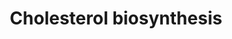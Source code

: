 ---
annotations:
- type: Pathway Ontology
  value: cholesterol biosynthetic pathway
authors:
- MaintBot
- Thomas
- Christine Chichester
- Egonw
- Eweitz
description: 'Cholesterol is a waxy steroid metabolite found in the cell membranes
  and transported in the blood plasma of all animals. It is an essential structural
  component of mammalian cell membranes, where it is required to establish proper
  membrane permeability and fluidity. In addition, cholesterol is an important component
  for the manufacture of bile acids, steroid hormones, and several fat-soluble vitamins.
  Cholesterol is the principal sterol synthesized by animals, but small quantities
  are synthesized in other eukaryotes, such as plants and fungi. It is almost completely
  absent among prokaryotes, which include bacteria.  Source: [[wikipedia:Cholesterol|Wikipedia]]'
last-edited: 2021-05-18
organisms:
- Gallus gallus
redirect_from:
- /index.php/Pathway:WP833
- /instance/WP833
schema-jsonld:
- '@context': https://schema.org/
  '@id': https://wikipathways.github.io/pathways/WP833.html
  '@type': Dataset
  creator:
    '@type': Organization
    name: WikiPathways
  description: 'Cholesterol is a waxy steroid metabolite found in the cell membranes
    and transported in the blood plasma of all animals. It is an essential structural
    component of mammalian cell membranes, where it is required to establish proper
    membrane permeability and fluidity. In addition, cholesterol is an important component
    for the manufacture of bile acids, steroid hormones, and several fat-soluble vitamins.
    Cholesterol is the principal sterol synthesized by animals, but small quantities
    are synthesized in other eukaryotes, such as plants and fungi. It is almost completely
    absent among prokaryotes, which include bacteria.  Source: [[wikipedia:Cholesterol|Wikipedia]]'
  keywords:
  - Mevalonic acid
  - NSDHL
  - FDPS
  - isopentenyl pyrophosphate
  - Lanosterin
  - CYP51A1
  - DHCR7
  - SC4MOL
  - PMVK
  - HMGCS1
  - Acetyl-CoA
  - MVK
  - IDI1
  - Mevalonic acid 5-pyrophosphate
  - FDFT1
  - LSS
  - HMG-CoA
  - SQLE
  - Lathosterol
  - (S)-2,3-Epoxysqualene
  - farnesyl pyrophosphate
  - Mevalonic acid-5P
  - SC5DL
  - Squalene
  - Dimethylallylpyrophosphate
  - Geranyl-PP
  - Cholesterol
  - 7-Dehydrocholesterol
  - HMGCR
  - MVD
  license: CC0
  name: Cholesterol biosynthesis
seo: CreativeWork
title: Cholesterol biosynthesis
wpid: WP833
---